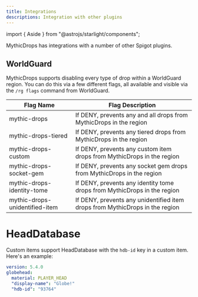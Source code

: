 ```yaml
---
title: Integrations
descriptions: Integration with other plugins
---
```


import { Aside } from "@astrojs/starlight/components";

MythicDrops has integrations with a number of other Spigot plugins.

## WorldGuard

MythicDrops supports disabling every type of drop within a WorldGuard region. You can do this via a few different flags,
all available and visible via the `/rg flags` command from WorldGuard.

| Flag Name                      | Flag Description                                                             |
| ------------------------------ | ---------------------------------------------------------------------------- |
| mythic-drops                   | If DENY, prevents any and all drops from MythicDrops in the region           |
| mythic-drops-tiered            | If DENY, prevents any tiered drops from MythicDrops in the region            |
| mythic-drops-custom            | If DENY, prevents any custom item drops from MythicDrops in the region       |
| mythic-drops-socket-gem        | If DENY, prevents any socket gem drops from MythicDrops in the region        |
| mythic-drops-identity-tome     | If DENY, prevents any identity tome drops from MythicDrops in the region     |
| mythic-drops-unidentified-item | If DENY, prevents any unidentified item drops from MythicDrops in the region |

# HeadDatabase

Custom items support HeadDatabase with the `hdb-id` key in a custom item. Here's an example:

```yaml
version: 5.4.0
globehead:
  material: PLAYER_HEAD
  "display-name": "Globe!"
  "hdb-id": "93764"
```

